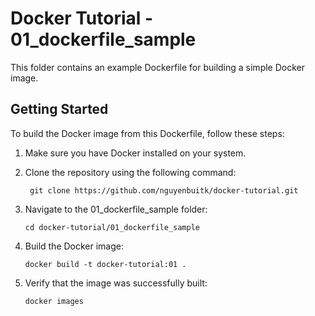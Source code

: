 # Docker Tutorial - 01_dockerfile_sample

This folder contains an example Dockerfile for building a simple Docker image.

## Getting Started

To build the Docker image from this Dockerfile, follow these steps:

1. Make sure you have Docker installed on your system.

2. Clone the repository using the following command:
   ```shell
    git clone https://github.com/nguyenbuitk/docker-tutorial.git
   ```
3. Navigate to the 01_dockerfile_sample folder:
    ```
    cd docker-tutorial/01_dockerfile_sample
    ```
4. Build the Docker image:
    ```
    docker build -t docker-tutorial:01 .
    ```
5. Verify that the image was successfully built:
    ```
    docker images
    ```